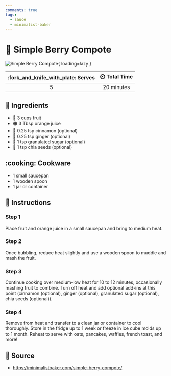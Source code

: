 ```yaml
---
comments: true
tags:
  - sauce
  - minimalist-baker
---
```

# :strawberry: Simple Berry Compote

![Simple Berry Compote](../assets/images/simple-berry-compote.jpg){ loading=lazy }

| :fork_and_knife_with_plate: Serves | :timer_clock: Total Time |
|:----------------------------------:|:-----------------------: |
| 5 | 20 minutes |

## :salt: Ingredients

- :strawberry: 3 cups fruit
- :orange_circle: 3 Tbsp orange juice
- :custard: 0.25 tsp cinnamon (optional)
- :sweet_potato: 0.25 tsp ginger (optional)
- :candy: 1 tsp granulated sugar (optional)
- :ear_of_rice: 1 tsp chia seeds (optional)

## :cooking: Cookware

- 1 small saucepan
- 1 wooden spoon
- 1 jar or container

## :pencil: Instructions

### Step 1

Place fruit and orange juice in a small saucepan and bring to medium heat.

### Step 2

Once bubbling, reduce heat slightly and use a wooden spoon to muddle and mash the fruit.

### Step 3

Continue cooking over medium-low heat for 10 to 12 minutes, occasionally mashing fruit to combine. Turn off heat and add
optional add-ins at this point (cinnamon (optional), ginger (optional), granulated sugar (optional), chia seeds
(optional)).

### Step 4

Remove from heat and transfer to a clean jar or container to cool thoroughly. Store in the fridge up to 1 week or freeze
in ice cube molds up to 1 month. Reheat to serve with oats, pancakes, waffles, french toast, and more!

## :link: Source

- <https://minimalistbaker.com/simple-berry-compote/>
